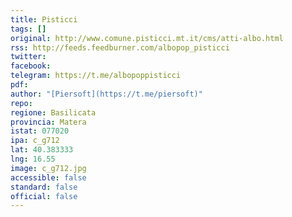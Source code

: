 ```yaml
---
title: Pisticci
tags: []
original: http://www.comune.pisticci.mt.it/cms/atti-albo.html
rss: http://feeds.feedburner.com/albopop_pisticci
twitter: 
facebook: 
telegram: https://t.me/albopoppisticci
pdf: 
author: "[Piersoft](https://t.me/piersoft)"
repo: 
regione: Basilicata
provincia: Matera
istat: 077020
ipa: c_g712
lat: 40.383333
lng: 16.55
image: c_g712.jpg
accessible: false
standard: false
official: false
---
```

